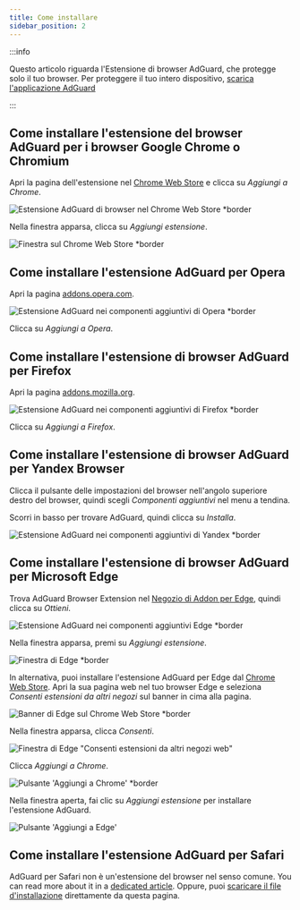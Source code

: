 ```yaml
---
title: Come installare
sidebar_position: 2
---
```


:::info

Questo articolo riguarda l'Estensione di browser AdGuard, che protegge solo il tuo browser. Per proteggere il tuo intero dispositivo, [scarica l'applicazione AdGuard](https://agrd.io/download-kb-adblock)

:::

## Come installare l'estensione del browser AdGuard per i browser Google Chrome o Chromium

Apri la pagina dell'estensione nel [Chrome Web Store](https://agrd.io/extension_chrome) e clicca su *Aggiungi a Chrome*.

![Estensione AdGuard di browser nel Chrome Web Store *border](https://cdn.adtidy.org/content/Kb/ad_blocker/browser_extension/ad_blocker_browser_extension_chrome.png)

Nella finestra apparsa, clicca su *Aggiungi estensione*.

![Finestra sul Chrome Web Store *border](https://cdn.adtidy.org/content/Kb/ad_blocker/browser_extension/ad_blocker_browser_extension_chrome1.png)

## Come installare l'estensione AdGuard per Opera

Apri la pagina [addons.opera.com](https://agrd.io/extension_opera).

![Estensione AdGuard nei componenti aggiuntivi di Opera *border](https://cdn.adtidy.org/content/Kb/ad_blocker/browser_extension/ad_blocker_browser_extension_opera.png)

Clicca su *Aggiungi a Opera*.

## Come installare l'estensione di browser AdGuard per Firefox

Apri la pagina [addons.mozilla.org](https://agrd.io/extension_firefox).

![Estensione AdGuard nei componenti aggiuntivi di Firefox *border](https://cdn.adtidy.org/content/Kb/ad_blocker/browser_extension/ad_blocker_browser_extension_firefox.png)

Clicca su *Aggiungi a Firefox*.

## Come installare l'estensione di browser AdGuard per Yandex Browser

Clicca il pulsante delle impostazioni del browser nell'angolo superiore destro del browser, quindi scegli *Componenti aggiuntivi* nel menu a tendina.

Scorri in basso per trovare AdGuard, quindi clicca su *Installa*.

![Estensione AdGuard nei componenti aggiuntivi di Yandex *border](https://cdn.adtidy.org/content/Kb/ad_blocker/browser_extension/ad_blocker_browser_extension_yandex.png)

## Come installare l'estensione di browser AdGuard per Microsoft Edge

Trova AdGuard Browser Extension nel [Negozio di Addon per Edge](https://agrd.io/extension_edge), quindi clicca su *Ottieni*.

![Estensione AdGuard nei componenti aggiuntivi Edge *border](https://cdn.adtidy.org/content/Kb/ad_blocker/browser_extension/ad_blocker_browser_extension_edge.png)

Nella finestra apparsa, premi su *Aggiungi estensione*.

![Finestra di Edge *border](https://cdn.adtidy.org/content/Kb/ad_blocker/browser_extension/ad_blocker_browser_extension_edge1.png)

In alternativa, puoi installare l'estensione AdGuard per Edge dal [Chrome Web Store](https://agrd.io/extension_chrome). Apri la sua pagina web nel tuo browser Edge e seleziona *Consenti estensioni da altri negozi* sul banner in cima alla pagina.

![Banner di Edge sul Chrome Web Store *border](https://cdn.adtidy.org/content/Kb/ad_blocker/browser_extension/edge_banner.jpg)

Nella finestra apparsa, clicca *Consenti*.

![Finestra di Edge "Consenti estensioni da altri negozi web"](https://cdn.adtidy.org/content/Kb/ad_blocker/browser_extension/allow_from_stores.jpg)

Clicca *Aggiungi a Chrome*.

![Pulsante 'Aggiungi a Chrome' *border](https://cdn.adtidy.org/content/Kb/ad_blocker/browser_extension/add_to_chrome.jpg)

Nella finestra aperta, fai clic su *Aggiungi estensione* per installare l'estensione AdGuard.

![Pulsante 'Aggiungi a Edge'](https://cdn.adtidy.org/content/Kb/ad_blocker/browser_extension/add_to_edge.jpg)

## Come installare l'estensione AdGuard per Safari

AdGuard per Safari non è un'estensione del browser nel senso comune. You can read more about it in a [dedicated article](/adguard-for-safari/features/general). Oppure, puoi [scaricare il file d'installazione](https://agrd.io/safari_release) direttamente da questa pagina.
